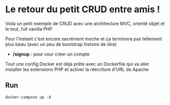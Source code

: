# Le retour du petit CRUD entre amis !
Voilà un petit exemple de CRUD avec une architecture MVC, orienté objet et le tout, full vanilla PHP

Pour l'instant c'est encore sacrément moche et ça terminera pas tellement plus beau (avec un peu de bootstrap histoire de dire)

 * **/signup** : pour vour créer un compte

Tout une config Docker est déjà prête avec un Dockerfile qui va aller installer les extensions PHP et activer la réécriture d'URL de Apache

## Run
```
docker-compose up -d
```